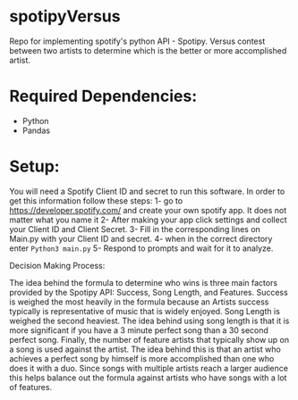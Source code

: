 # spotipyVersus
Repo for implementing spotify's python API - Spotipy. Versus contest between two artists to determine which is the better or 
more accomplished artist.

# Required Dependencies:
- Python
- Pandas

# Setup:

You will need a Spotify Client ID and secret to run this software. In order to get this information follow these steps:
1- go to https://developer.spotify.com/ and create your own spotify app. It does not matter what you name it
2- After making your app click settings and collect your Client ID and Client Secret.
3- Fill in the corresponding lines on Main.py with your Client ID and secret.
4- when in the correct directory enter ```Python3 main.py``` 
5- Respond to prompts and wait for it to analyze.


Decision Making Process:

The idea behind the formula to determine who wins is three main factors provided by the Spotipy API: Success, Song Length, and Features.
Success is weighed the most heavily in the formula because an Artists success typically is representative of music that is widely enjoyed.
Song Length is weighed the second heaviest. The idea behind using song length is that it is more significant if you have a 3 minute 
perfect song than a 30 second perfect song. Finally, the number of feature artists that typically show up on a song is used against the 
artist. The idea behind this is that an artist who achieves a perfect song by himself is more accomplished than one who does it with a 
duo. Since songs with multiple artists reach a larger audience this helps balance out the formula against artists who have songs with 
a lot of features. 
